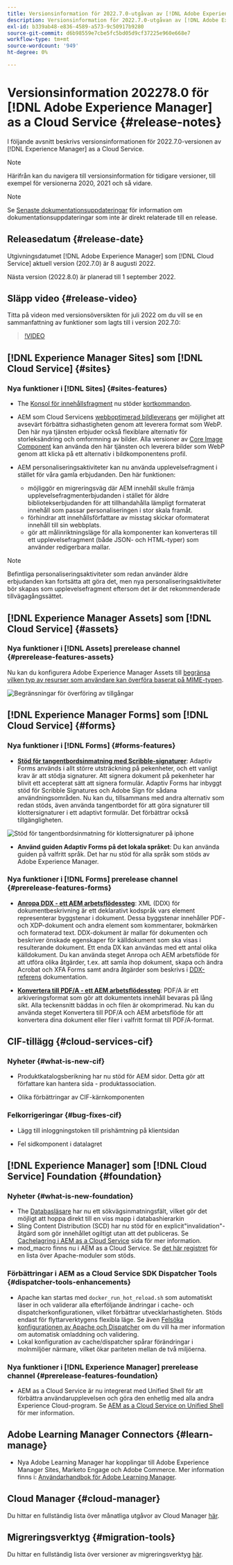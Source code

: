 ```yaml
---
title: Versionsinformation för 2022.7.0-utgåvan av [!DNL Adobe Experience Manager] as a Cloud Service.
description: Versionsinformation för 2022.7.0-utgåvan av [!DNL Adobe Experience Manager] as a Cloud Service.
exl-id: b339ab48-e836-4589-a573-9c50917b9280
source-git-commit: d6b98559e7cbe5fc5bd05d9cf37225e960e668e7
workflow-type: tm+mt
source-wordcount: '949'
ht-degree: 0%

---
```


# Versionsinformation 202278.0 för [!DNL Adobe Experience Manager] as a Cloud Service {#release-notes}

I följande avsnitt beskrivs versionsinformationen för 2022.7.0-versionen av [!DNL Experience Manager] as a Cloud Service.

>[!NOTE]
>
>Härifrån kan du navigera till versionsinformation för tidigare versioner, till exempel för versionerna 2020, 2021 och så vidare.

>[!NOTE]
>
>Se [Senaste dokumentationsuppdateringar](https://experienceleague.adobe.com/docs/experience-manager-release-information/aem-release-updates/doc-updates/documentation-updates.html) för information om dokumentationsuppdateringar som inte är direkt relaterade till en release.

## Releasedatum {#release-date}

Utgivningsdatumet [!DNL Adobe Experience Manager] som [!DNL Cloud Service] aktuell version (202.7.0) är 8 augusti 2022.

Nästa version (2022.8.0) är planerad till 1 september 2022.

## Släpp video {#release-video}

Titta på videon med versionsöversikten för juli 2022 om du vill se en sammanfattning av funktioner som lagts till i version 202.7.0:

>[!VIDEO](https://video.tv.adobe.com/v/345409/?quality=12)

## [!DNL Experience Manager Sites] som [!DNL Cloud Service] {#sites}

### Nya funktioner i [!DNL Sites] {#sites-features}

* The [Konsol för innehållsfragment](/help/sites-cloud/administering/content-fragments/managing.md#content-fragments-console) nu stöder [kortkommandon](/help/sites-cloud/administering/content-fragments/keyboard-shortcuts.md).

* AEM som Cloud Servicens [webboptimerad bildleverans](https://experienceleague.adobe.com/docs/experience-manager-core-components/using/developing/web-optimized-image-delivery.html) ger möjlighet att avsevärt förbättra sidhastigheten genom att leverera format som WebP. Den här nya tjänsten erbjuder också flexiblare alternativ för storleksändring och omformning av bilder. Alla versioner av [Core Image Component](https://experienceleague.adobe.com/docs/experience-manager-core-components/using/components/image.html) kan använda den här tjänsten och leverera bilder som WebP genom att klicka på ett alternativ i bildkomponentens profil.

* AEM personaliseringsaktiviteter kan nu använda upplevelsefragment i stället för våra gamla erbjudanden. Den här funktionen:
   * möjliggör en migreringsväg där AEM innehåll skulle främja upplevelsefragmenterbjudanden i stället för äldre bibliotekserbjudanden för att tillhandahålla lämpligt formaterat innehåll som passar personaliseringen i stor skala framåt.
   * förhindrar att innehållsförfattare av misstag skickar oformaterat innehåll till sin webbplats.
   * gör att målinriktningsläge för alla komponenter kan konverteras till ett upplevelsefragment (både JSON- och HTML-typer) som använder redigerbara mallar.

>[!NOTE]
>
>Befintliga personaliseringsaktiviteter som redan använder äldre erbjudanden kan fortsätta att göra det, men nya personaliseringsaktiviteter bör skapas som upplevelsefragment eftersom det är det rekommenderade tillvägagångssättet.

## [!DNL Experience Manager Assets] som [!DNL Cloud Service] {#assets}

### Nya funktioner i [!DNL Assets] prerelease channel {#prerelease-features-assets}

Nu kan du konfigurera Adobe Experience Manager Assets till [begränsa vilken typ av resurser som användare kan överföra baserat på MIME-typen](/help/assets/configure-asset-upload-restrictions.md).

![Begränsningar för överföring av tillgångar](/help/assets/assets/asset-upload-restrictions.png)

## [!DNL Experience Manager Forms] som [!DNL Cloud Service] {#forms}

### Nya funktioner i [!DNL Forms] {#forms-features}

* **[Stöd för tangentbordsinmatning med Scribble-signaturer](/help/forms/signing-forms-using-scribble.md)**: Adaptiv Forms används i allt större utsträckning på pekenheter, och ett vanligt krav är att stödja signaturer. Att signera dokument på pekenheter har blivit ett accepterat sätt att signera formulär. Adaptiv Forms har inbyggt stöd för Scribble Signatures och Adobe Sign för sådana användningsområden. Nu kan du, tillsammans med andra alternativ som redan stöds, även använda tangentbordet för att göra signaturer till klottersignaturer i ett adaptivt formulär. Det förbättrar också tillgängligheten.

![Stöd för tangentbordsinmatning för klottersignaturer på iphone](/help/release-notes/assets/scribble-keyboard-mobile.png)

* **Använd guiden Adaptiv Forms på det lokala språket**: Du kan använda guiden på valfritt språk. Det har nu stöd för alla språk som stöds av Adobe Experience Manager.

### Nya funktioner i [!DNL Forms] prerelease channel {#prerelease-features-forms}

<!-- 

* **[Launch Adaptive Form creation wizard from embed form component](/help/forms/using/embed-adaptive-form-aem-sites.md)**: You can now launch Adaptive Form creation wizard from embed form component. It helps improve content and forms authoring workflows for Sites and Forms practitioners trying to add enrollment experiences to a web page. 

![Keyboard input support for Scribble signatures on iphone](/help/release-notes/assets/froms-container.png) 

-->

* **[Anropa DDX - ett AEM arbetsflödessteg](/help/forms/aem-forms-workflow-step-reference.md#invokeddx)**: XML (DDX) för dokumentbeskrivning är ett deklarativt kodspråk vars element representerar byggstenar i dokument. Dessa byggstenar innehåller PDF- och XDP-dokument och andra element som kommentarer, bokmärken och formaterad text. DDX-dokument är mallar för dokumenten och beskriver önskade egenskaper för källdokument som ska visas i resulterande dokument. Ett enda DX kan användas med ett antal olika källdokument. Du kan använda steget Anropa och AEM arbetsflöde för att utföra olika åtgärder, t.ex. att samla ihop dokument, skapa och ändra Acrobat och XFA Forms samt andra åtgärder som beskrivs i [DDX-referens](https://helpx.adobe.com/content/dam/help/en/experience-manager/forms-cloud-service/ddxRef.pdf) dokumentation.

* **[Konvertera till PDF/A - ett AEM arbetsflödessteg](/help/forms/aem-forms-workflow-step-reference.md##convert-pdfa)**: PDF/A är ett arkiveringsformat som gör att dokumentets innehåll bevaras på lång sikt. Alla teckensnitt bäddas in och filen är okomprimerad. Nu kan du använda steget Konvertera till PDF/A och AEM arbetsflöde för att konvertera dina dokument eller filer i valfritt format till PDF/A-format.


## CIF-tillägg {#cloud-services-cif}

### Nyheter {#what-is-new-cif}

* Produktkatalogsberikning har nu stöd för AEM sidor. Detta gör att författare kan hantera sida - produktassociation.

* Olika förbättringar av CIF-kärnkomponenten

### Felkorrigeringar {#bug-fixes-cif}

* Lägg till inloggningstoken till prishämtning på klientsidan

* Fel sidkomponent i datalagret

## [!DNL Experience Manager] som [!DNL Cloud Service] Foundation {#foundation}

### Nyheter {#what-is-new-foundation}

* The [Databasläsare](/help/implementing/developing/tools/repository-browser.md) har nu ett sökvägsinmatningsfält, vilket gör det möjligt att hoppa direkt till en viss mapp i databashierarkin
* Sling Content Distribution (SCD) har nu stöd för en explicit&quot;invalidation&quot;-åtgärd som gör innehållet ogiltigt utan att det publiceras. Se [Cachelagring i AEM as a Cloud Service](/help/implementing/dispatcher/caching.md#explicit-invalidation) sida för mer information.
* mod_macro finns nu i AEM as a Cloud Service. Se [det här registret](/help/implementing/dispatcher/disp-overview.md) för en lista över Apache-moduler som stöds.

### Förbättringar i AEM as a Cloud Service SDK Dispatcher Tools {#dispatcher-tools-enhancements}

* Apache kan startas med `docker_run_hot_reload.sh` som automatiskt läser in och validerar alla efterföljande ändringar i cache- och dispatcherkonfigurationen, vilket förbättrar utvecklarhastigheten. Stöds endast för flyttarverktygens flexibla läge. Se även [Felsöka konfigurationen av Apache och Dispatcher](/help/implementing/dispatcher/validation-debug.md#automatic-reloading) om du vill ha mer information om automatisk omladdning och validering.
* Lokal konfiguration av cache/dispatcher spårar förändringar i molnmiljöer närmare, vilket ökar pariteten mellan de två miljöerna.

### Nya funktioner i [!DNL Experience Manager] prerelease channel {#prerelease-features-foundation}

* AEM as a Cloud Service är nu integrerat med Unified Shell för att förbättra användarupplevelsen och göra den enhetlig med alla andra Experience Cloud-program. Se [AEM as a Cloud Service on Unified Shell](/help/overview/aem-cloud-service-on-unified-shell.md) för mer information.

## Adobe Learning Manager Connectors {#learn-manage}

* Nya Adobe Learning Manager har kopplingar till Adobe Experience Manager Sites, Marketo Engage och Adobe Commerce. Mer information finns i: [Användarhandbok för Adobe Learning Manager](https://helpx.adobe.com/learning-manager/user-guide.html).

## Cloud Manager {#cloud-manager}

Du hittar en fullständig lista över månatliga utgåvor av Cloud Manager [här](/help/implementing/cloud-manager/release-notes/current.md).

## Migreringsverktyg {#migration-tools}

Du hittar en fullständig lista över versioner av migreringsverktyg [här](/help/journey-migration/release-notes/release-notes-migration-tools-current.md).
